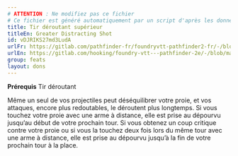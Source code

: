 ```yaml
---
# ATTENTION : Ne modifiez pas ce fichier
# Ce fichier est généré automatiquement par un script d'après les données du module Foundry VTT officiel et de sa traduction
title: Tir déroutant supérieur
titleEn: Greater Distracting Shot
id: vDJRIKS27md3LudA
urlFr: https://gitlab.com/pathfinder-fr/foundryvtt-pathfinder2-fr/-/blob/master/data/feats/vDJRIKS27md3LudA.htm
urlEn: https://gitlab.com/hooking/foundry-vtt---pathfinder-2e/-/blob/master/packs/data/feats.db/greater-distracting-shot.json
group: feats
layout: dons
---
```

**Prérequis** Tir déroutant

Même un seul de vos projectiles peut déséquilibrer votre proie, et vos attaques, encore plus redoutables, le déroutent plus longtemps. Si vous touchez votre proie avec une arme à distance, elle est prise au dépourvu jusqu’au début de votre prochain tour. Si vous obtenez un coup critique contre votre proie ou si vous la touchez deux fois lors du même tour avec une arme à distance, elle est prise au dépourvu jusqu’à la fin de votre prochain tour à la place.


